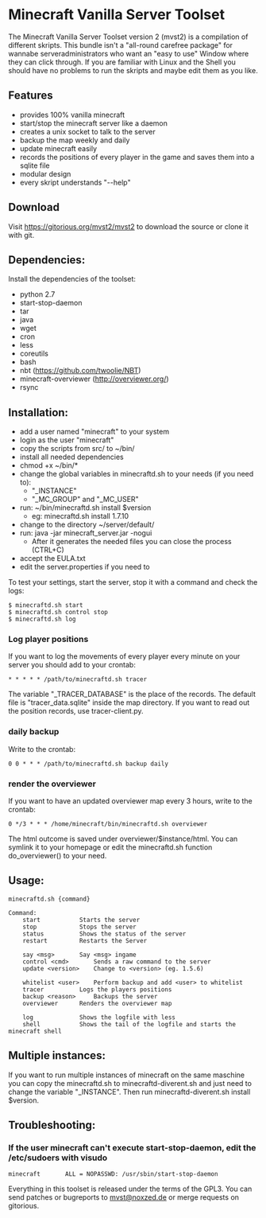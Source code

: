 Minecraft Vanilla Server Toolset
================================

The Minecraft Vanilla Server Toolset version 2 (mvst2) is a compilation of different skripts. This bundle isn't a "all-round carefree package" for wannabe serveradministrators who want an "easy to use" Window where they can click through. If you are familiar with Linux and the Shell you should have no problems to run the skripts and maybe edit them as you like.


Features
---------------

* provides 100% vanilla minecraft
* start/stop the minecraft server like a daemon
* creates a unix socket to talk to the server
* backup the map weekly and daily
* update minecraft easily
* records the positions of every player in the game and saves them into a sqlite file
* modular design
* every skript understands "--help"

Download
-----------------

Visit https://gitorious.org/mvst2/mvst2 to download the source or clone it with git.


Dependencies:
-----------------

Install the dependencies of the toolset:

* python 2.7
* start-stop-daemon
* tar
* java
* wget 
* cron
* less
* coreutils
* bash 
* nbt (https://github.com/twoolie/NBT)
* minecraft-overviewer (http://overviewer.org/)
* rsync

Installation: 
------------------

* add a user named "minecraft" to your system
* login as the user "minecraft"
* copy the scripts from src/ to ~/bin/
* install all needed dependencies
* chmod +x ~/bin/*
* change the global variables in minecraftd.sh to your needs (if you need to):
	* "\_INSTANCE"
	* "\_MC\_GROUP" and "\_MC\_USER" 
* run: ~/bin/minecraftd.sh install $version
	* eg: minecraftd.sh install 1.7.10
* change to the directory ~/server/default/
* run: java -jar minecraft_server.jar -nogui
	* After it generates the needed files you can close the process (CTRL+C)
* accept the EULA.txt
* edit the server.properties if you need to

To test your settings, start the server, stop it with a command and check the logs:

	$ minecraftd.sh start
	$ minecraftd.sh control stop
	$ minecraftd.sh log



### Log player positions

If you want to log the movements of every player every minute on your server you should add to your crontab:

	* * * * * /path/to/minecraftd.sh tracer 

The variable "\_TRACER\_DATABASE" is the place of the records. The default file is "tracer\_data.sqlite" inside the map directory. If you want to read out the position records, use tracer-client.py.

### daily backup 

Write to the crontab:

	0 0 * * * /path/to/minecraftd.sh backup daily

### render the overviewer 

If you want to have an updated overviewer map every 3 hours, write to the crontab:

	0 */3 * * * /home/minecraft/bin/minecraftd.sh overviewer

The html outcome is saved under overviewer/$instance/html. You can symlink it to your homepage or edit the minecraftd.sh function do_overviewer() to your need.


Usage:
------------------


	minecraftd.sh {command}

	Command:
		start			Starts the server
		stop			Stops the server
		status			Shows the status of the server
		restart			Restarts the Server

		say <msg>		Say <msg> ingame
		control <cmd>		Sends a raw command to the server
		update <version>	Change to <version> (eg. 1.5.6)

		whitelist <user> 	Perform backup and add <user> to whitelist
		tracer			Logs the players positions 
		backup <reason>		Backups the server
		overviewer		Renders the overviewer map

		log				Shows the logfile with less
		shell			Shows the tail of the logfile and starts the minecraft shell



Multiple instances:
-------------------

If you want to run multiple instances of minecraft on the same maschine you can copy the minecraftd.sh to minecraftd-diverent.sh and just need to change the variable "\_INSTANCE". Then run minecraftd-diverent.sh install $version.


Troubleshooting:
------------------

### If the user minecraft can't execute start-stop-daemon, edit the /etc/sudoers with visudo
	minecraft       ALL = NOPASSWD: /usr/sbin/start-stop-daemon



Everything in this toolset is released under the terms of the GPL3. You can send patches or bugreports to mvst@noxzed.de or merge requests on gitorious.
